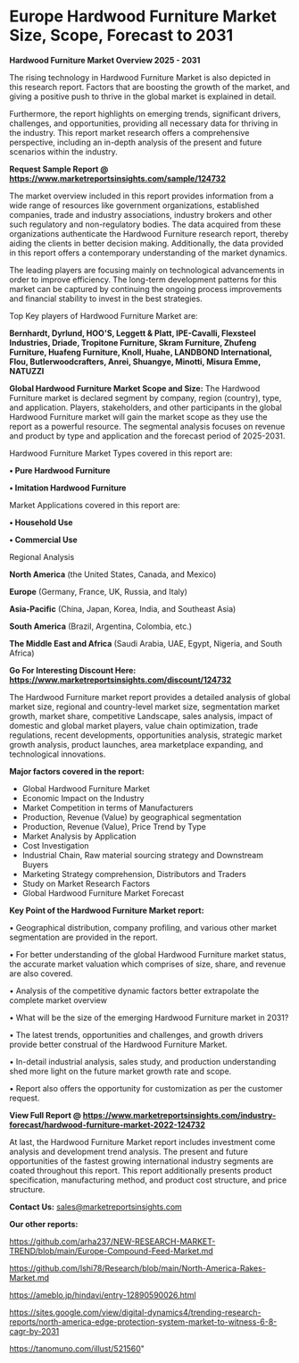 # Europe Hardwood Furniture Market Size, Scope, Forecast to 2031

<Strong> Hardwood Furniture Market Overview 2025 - 2031</strong>

The rising technology in Hardwood Furniture Market is also depicted in this research report. Factors that are boosting the growth of the market, and giving a positive push to thrive in the global market is explained in detail.

Furthermore, the report highlights on emerging trends, significant drivers, challenges, and opportunities, providing all necessary data for thriving in the industry. This report market research offers a comprehensive perspective, including an in-depth analysis of the present and future scenarios within the industry.

<strong>Request Sample Report @ <a href=https://www.marketreportsinsights.com/sample/124732>https://www.marketreportsinsights.com/sample/124732</a></strong>

The market overview included in this report provides information from a wide range of resources like government organizations, established companies, trade and industry associations, industry brokers and other such regulatory and non-regulatory bodies. The data acquired from these organizations authenticate the Hardwood Furniture research report, thereby aiding the clients in better decision making. Additionally, the data provided in this report offers a contemporary understanding of the market dynamics.

The leading players are focusing mainly on technological advancements in order to improve efficiency. The long-term development patterns for this market can be captured by continuing the ongoing process improvements and financial stability to invest in the best strategies.

Top Key players of Hardwood Furniture Market are:

<strong>Bernhardt, Dyrlund, HOO'S, Leggett & Platt, IPE-Cavalli, Flexsteel Industries, Driade, Tropitone Furniture, Skram Furniture, Zhufeng Furniture, Huafeng Furniture, Knoll, Huahe, LANDBOND International, Flou, Butlerwoodcrafters, Anrei, Shuangye, Minotti, Misura Emme, NATUZZI</strong>

<strong><b>Global Hardwood Furniture Market Scope and Size:</b></strong>
The Hardwood Furniture market is declared segment by company, region (country), type, and application. Players, stakeholders, and other participants in the global Hardwood Furniture market will gain the market scope as they use the report as a powerful resource. The segmental analysis focuses on revenue and product by type and application and the forecast period of 2025-2031.

Hardwood Furniture Market Types covered in this report are:

<strong>• Pure Hardwood Furniture

• Imitation Hardwood Furniture</strong>

Market Applications covered in this report are:

<strong>• Household Use

• Commercial Use</strong> 

Regional Analysis

<strong>North America</strong> (the United States, Canada, and Mexico)

<strong>Europe</strong> (Germany, France, UK, Russia, and Italy)

<strong>Asia-Pacific</strong> (China, Japan, Korea, India, and Southeast Asia)

<strong>South America</strong> (Brazil, Argentina, Colombia, etc.)

<strong>The Middle East and Africa</strong> (Saudi Arabia, UAE, Egypt, Nigeria, and South Africa)

<strong>Go For Interesting Discount Here: <a href=https://www.marketreportsinsights.com/discount/124732>https://www.marketreportsinsights.com/discount/124732</a></strong>

The Hardwood Furniture market report provides a detailed analysis of global market size, regional and country-level market size, segmentation market growth, market share, competitive Landscape, sales analysis, impact of domestic and global market players, value chain optimization, trade regulations, recent developments, opportunities analysis, strategic market growth analysis, product launches, area marketplace expanding, and technological innovations.

<strong><b>Major factors covered in the report:</b></strong>
<ul>
  <li>Global Hardwood Furniture Market </li>
  <li>Economic Impact on the Industry</li>
  <li>Market Competition in terms of Manufacturers</li>
  <li>Production, Revenue (Value) by geographical segmentation</li>
  <li>Production, Revenue (Value), Price Trend by Type</li>
  <li>Market Analysis by Application</li>
  <li>Cost Investigation</li>
  <li>Industrial Chain, Raw material sourcing strategy and Downstream Buyers</li>
  <li>Marketing Strategy comprehension, Distributors and Traders</li>
  <li>Study on Market Research Factors</li>
  <li>Global Hardwood Furniture Market Forecast</li>
</ul>

<strong><b>Key Point of the Hardwood Furniture Market report:</b></strong>

• Geographical distribution, company profiling, and various other market segmentation are provided in the report.

• For better understanding of the global Hardwood Furniture market status, the accurate market valuation which comprises of size, share, and revenue are also covered.

• Analysis of the competitive dynamic factors better extrapolate the complete market overview

• What will be the size of the emerging Hardwood Furniture market in 2031?

• The latest trends, opportunities and challenges, and growth drivers provide better construal of the Hardwood Furniture Market.

• In-detail industrial analysis, sales study, and production understanding shed more light on the future market growth rate and scope.

• Report also offers the opportunity for customization as per the customer request.

<strong><b>View Full Report @ <a href=https://www.marketreportsinsights.com/industry-forecast/hardwood-furniture-market-2022-124732>https://www.marketreportsinsights.com/industry-forecast/hardwood-furniture-market-2022-124732</a></b></strong>


At last, the Hardwood Furniture Market report includes investment come analysis and development trend analysis. The present and future opportunities of the fastest growing international industry segments are coated throughout this report. This report additionally presents product specification, manufacturing method, and product cost structure, and price structure.

<strong>Contact Us:</strong>
sales@marketreportsinsights.com

<strong>Our other reports:</strong>

<a href=https://github.com/arha237/NEW-RESEARCH-MARKET-TREND/blob/main/Europe-Compound-Feed-Market.md>https://github.com/arha237/NEW-RESEARCH-MARKET-TREND/blob/main/Europe-Compound-Feed-Market.md</a>

<a href=https://github.com/Ishi78/Research/blob/main/North-America-Rakes-Market.md>https://github.com/Ishi78/Research/blob/main/North-America-Rakes-Market.md</a>

<a href=https://ameblo.jp/hindavi/entry-12890590026.html>https://ameblo.jp/hindavi/entry-12890590026.html</a>

<a href=https://sites.google.com/view/digital-dynamics4/trending-research-reports/north-america-edge-protection-system-market-to-witness-6-8-cagr-by-2031>https://sites.google.com/view/digital-dynamics4/trending-research-reports/north-america-edge-protection-system-market-to-witness-6-8-cagr-by-2031</a>

<a href=https://tanomuno.com/illust/521560>https://tanomuno.com/illust/521560</a>"
